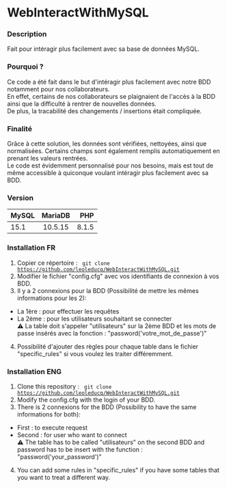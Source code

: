 # WebInteractWithMySQL
### Description 
Fait pour intéragir plus facilement avec sa base de données MySQL.
### Pourquoi ?
Ce code a été fait dans le but d'intéragir plus facilement avec notre BDD notamment pour nos collaborateurs.<br>
En effet, certains de nos collaborateurs se plaignaient de l'accès à la BDD ainsi que la difficulté à rentrer de nouvelles données.<br>
De plus, la tracabilité des changements / insertions était compliquée.
### Finalité
Grâce à cette solution, les données sont vérifiées, nettoyées, ainsi que normalisées. Certains champs sont également remplis automatiquement en prenant les valeurs rentrées.<br>
Le code est évidemment personnalisé pour nos besoins, mais est tout de même accessible à quiconque voulant intéragir plus facilement avec sa BDD.

### Version
| MySQL        | MariaDB           | PHP  |
| ------------- |:-------------:| -----:|
| 15.1      | 10.5.15 | 8.1.5 |

### Installation FR
1. Copier ce répertoire : <code> git clone https://github.com/leoleducq/WebInteractWithMySQL.git </code>
2. Modifier le fichier "config.cfg" avec vos identifiants de connexion à vos BDD.
3. Il y a 2 connexions pour la BDD (Possibilité de mettre les mêmes informations pour les 2): 
* La 1ère : pour effectuer les requêtes
* La 2ème : pour les utilisateurs souhaitant se connecter<br>
⚠️ La table doit s'appeler "utilisateurs" sur la 2ème BDD et les mots de passe insérés avec la fonction : "password('votre_mot_de_passe')"
4. Possibilité d'ajouter des règles pour chaque table dans le fichier "specific_rules" si vous voulez les traiter différemment.
### Installation ENG
1. Clone this repository : <code> git clone https://github.com/leoleducq/WebInteractWithMySQL.git </code>
2. Modify the config.cfg with the login of your BDD.
3. There is 2 connexions for the BDD (Possibility to have the same informations for both):
* First : to execute request
* Second : for user who want to connect<br>
⚠️ The table has to be called "utilisateurs" on the second BDD and password has to be insert with the function : "password('your_password')"
4. You can add some rules in "specific_rules" if you have some tables that you want to treat a different way.
